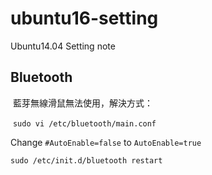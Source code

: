 # ubuntu16-setting
Ubuntu14.04 Setting note

## Bluetooth
  藍芽無線滑鼠無法使用，解決方式：
  
  `sudo vi /etc/bluetooth/main.conf`
  
  Change `#AutoEnable=false` to `AutoEnable=true`
  
  `sudo /etc/init.d/bluetooth restart`
